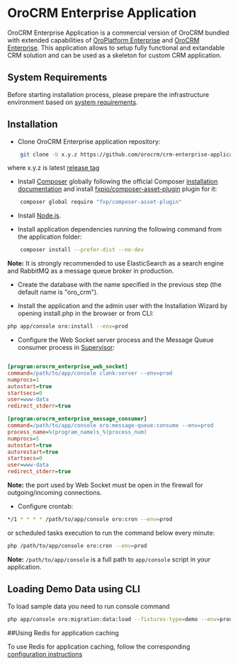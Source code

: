 # OroCRM Enterprise Application

OroCRM Enterprise Application is a commercial version of OroCRM bundled with extended capabilities of
[OroPlatform Enterprise][1] and [OroCRM Enterprise][2]. This application allows to setup fully functional
and extandable CRM solution and can be used as a skeleton for custom CRM application.

## System Requirements

Before starting installation process, please prepare the infrastructure environment based on [system requirements][3]. 

## Installation

- Clone OroCRM Enterprise application repository:

```bash
    git clone -b x.y.z https://github.com/orocrm/crm-enterprise-application.git
```

where x.y.z is latest [release tag](https://github.com/orocrm/crm-enterprise-application/releases)

- Install [Composer][4] globally following the official Composer [installation documentation][5]
and install [fxpio/composer-asset-plugin][6] plugin for it:

```bash
    composer global require "fxp/composer-asset-plugin"
```

- Install [Node.js][7].

- Install application dependencies running the following command from the application folder:

```bash
    composer install --prefer-dist --no-dev
```

**Note:** It is strongly recommended to use ElasticSearch as a search engine and RabbitMQ as a message queue broker
in production.

- Create the database with the name specified in the previous step (the default name is "oro_crm").

- Install the application and the admin user with the Installation Wizard by opening install.php in the browser or from CLI:

```bash  
php app/console oro:install --env=prod
```

- Configure the Web Socket server process and the Message Queue consumer process in [Supervisor][8]:

```ini

[program:orocrm_enterprise_web_socket]
command=/path/to/app/console clank:server --env=prod
numprocs=1
autostart=true
startsecs=0
user=www-data
redirect_stderr=true

[program:orocrm_enterprise_message_consumer]
command=/path/to/app/console oro:message-queue:consume --env=prod
process_name=%(program_name)s_%(process_num)
numprocs=5
autostart=true
autorestart=true
startsecs=0
user=www-data
redirect_stderr=true
```

**Note:** the port used by Web Socket must be open in the firewall for outgoing/incoming connections.

- Configure crontab:

```bash
*/1 * * * * /path/to/app/console oro:cron --env=prod
```

or scheduled tasks execution to run the command below every minute:

```bash
php /path/to/app/console oro:cron --env=prod
```
 
**Note:** ``/path/to/app/console`` is a full path to `app/console` script in your application.

## Loading Demo Data using CLI

To load sample data you need to run console command

```bash
php app/console oro:migration:data:load --fixtures-type=demo --env=prod
```

##Using Redis for application caching

To use Redis for application caching, follow the corresponding [configuration instructions][9]

[1]:    https://github.com/orocrm/platform-enterprise
[2]:    https://github.com/orocrm/crm-enterprise
[3]:    https://www.orocrm.com/documentation/index/current/system-requirements
[4]:    https://getcomposer.org/
[5]:    https://getcomposer.org/download/
[6]:    https://github.com/fxpio/composer-asset-plugin/blob/master/Resources/doc/index.md
[7]:    https://nodejs.org/en/download/package-manager/
[8]:    http://supervisord.org/
[9]:    https://github.com/orocrm/redis-config#configuration